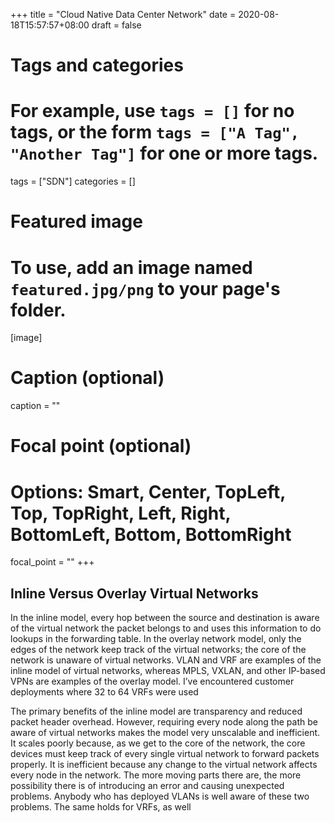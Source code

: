 +++
title = "Cloud Native Data Center Network"
date = 2020-08-18T15:57:57+08:00
draft = false

# Tags and categories
# For example, use `tags = []` for no tags, or the form `tags = ["A Tag", "Another Tag"]` for one or more tags.
tags = ["SDN"]
categories = []

# Featured image
# To use, add an image named `featured.jpg/png` to your page's folder. 
[image]
  # Caption (optional)
  caption = ""

  # Focal point (optional)
  # Options: Smart, Center, TopLeft, Top, TopRight, Left, Right, BottomLeft, Bottom, BottomRight
  focal_point = ""
+++

## Inline Versus Overlay Virtual Networks


In the inline model, every hop between the source and destination is aware of the virtual network the packet belongs to and uses this information to do lookups in the forwarding table. In the overlay network model, only the edges of the network keep track of the virtual networks; the core of the network is unaware of virtual networks. VLAN and VRF are examples of the inline model of virtual networks, whereas MPLS, VXLAN, and other IP-based VPNs are examples of the overlay model. I’ve encountered customer deployments where 32 to 64 VRFs were used


The primary benefits of the inline model are transparency and reduced packet header overhead. However, requiring every node along the path be aware of virtual networks makes the model very unscalable and inefficient. It scales poorly because, as we get to the core of the network, the core devices must keep track of every single virtual network to forward packets properly. It is inefficient because any change to the virtual network affects every node in the network. The more moving parts there are, the more possibility there is of introducing an error and causing unexpected problems. Anybody who has deployed VLANs is well aware of these two problems. The same holds for VRFs, as well